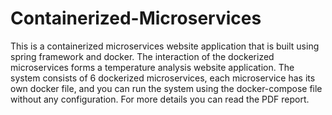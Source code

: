 # Containerized-Microservices
This is a containerized microservices website application that is built using spring framework and docker.
The interaction of the dockerized microservices forms a temperature analysis website application.
The system consists of 6 dockerized microservices, each microservice has its own docker file, and you can run the system using the docker-compose file without any configuration.
For more details you can read the PDF report. 

